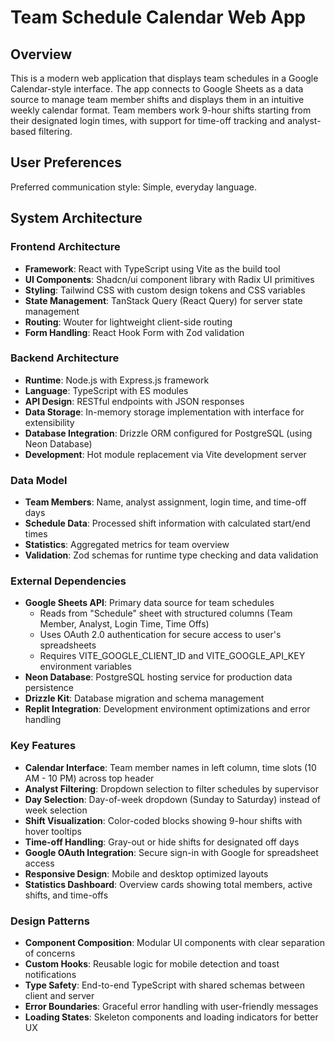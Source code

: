 # Team Schedule Calendar Web App

## Overview

This is a modern web application that displays team schedules in a Google Calendar-style interface. The app connects to Google Sheets as a data source to manage team member shifts and displays them in an intuitive weekly calendar format. Team members work 9-hour shifts starting from their designated login times, with support for time-off tracking and analyst-based filtering.

## User Preferences

Preferred communication style: Simple, everyday language.

## System Architecture

### Frontend Architecture
- **Framework**: React with TypeScript using Vite as the build tool
- **UI Components**: Shadcn/ui component library with Radix UI primitives
- **Styling**: Tailwind CSS with custom design tokens and CSS variables
- **State Management**: TanStack Query (React Query) for server state management
- **Routing**: Wouter for lightweight client-side routing
- **Form Handling**: React Hook Form with Zod validation

### Backend Architecture
- **Runtime**: Node.js with Express.js framework
- **Language**: TypeScript with ES modules
- **API Design**: RESTful endpoints with JSON responses
- **Data Storage**: In-memory storage implementation with interface for extensibility
- **Database Integration**: Drizzle ORM configured for PostgreSQL (using Neon Database)
- **Development**: Hot module replacement via Vite development server

### Data Model
- **Team Members**: Name, analyst assignment, login time, and time-off days
- **Schedule Data**: Processed shift information with calculated start/end times
- **Statistics**: Aggregated metrics for team overview
- **Validation**: Zod schemas for runtime type checking and data validation

### External Dependencies
- **Google Sheets API**: Primary data source for team schedules
  - Reads from "Schedule" sheet with structured columns (Team Member, Analyst, Login Time, Time Offs)
  - Uses OAuth 2.0 authentication for secure access to user's spreadsheets
  - Requires VITE_GOOGLE_CLIENT_ID and VITE_GOOGLE_API_KEY environment variables
- **Neon Database**: PostgreSQL hosting service for production data persistence
- **Drizzle Kit**: Database migration and schema management
- **Replit Integration**: Development environment optimizations and error handling

### Key Features
- **Calendar Interface**: Team member names in left column, time slots (10 AM - 10 PM) across top header
- **Analyst Filtering**: Dropdown selection to filter schedules by supervisor
- **Day Selection**: Day-of-week dropdown (Sunday to Saturday) instead of week selection
- **Shift Visualization**: Color-coded blocks showing 9-hour shifts with hover tooltips
- **Time-off Handling**: Gray-out or hide shifts for designated off days
- **Google OAuth Integration**: Secure sign-in with Google for spreadsheet access
- **Responsive Design**: Mobile and desktop optimized layouts
- **Statistics Dashboard**: Overview cards showing total members, active shifts, and time-offs

### Design Patterns
- **Component Composition**: Modular UI components with clear separation of concerns
- **Custom Hooks**: Reusable logic for mobile detection and toast notifications
- **Type Safety**: End-to-end TypeScript with shared schemas between client and server
- **Error Boundaries**: Graceful error handling with user-friendly messages
- **Loading States**: Skeleton components and loading indicators for better UX